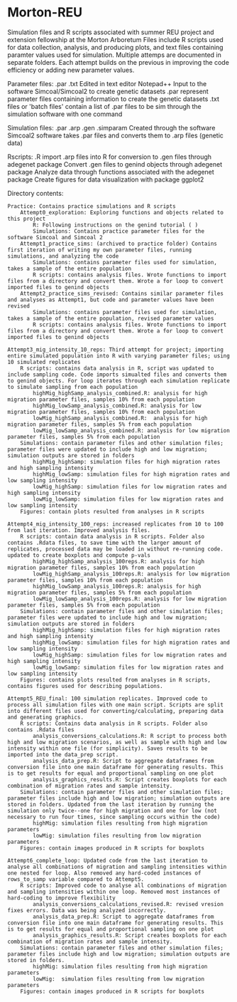 # Morton-REU
Simulation files and R scripts associated with summer REU project and extension fellowship at the Morton Arboretum
    Files include R scripts used for data collection, analysis, and producing plots, and text files containing paramter values used for simulation. 
    Multiple attemps are documented in separate folders. Each attempt builds on the previous in improving the code efficiency or adding new parameter values.

Parameter files:
    .par .txt
    Edited in text editor Notepad++
    Input to the software Simcoal/Simcoal2 to create genetic datasets
    .par represent parameter files containing information to create the genetic datasets
    .txt files or 'batch files' contain a list of .par files to be sim through the simulation software with one command

Simulation files:
    .par .arp .gen .simparam
    Created through the software Simcoal2
    software takes .par files and converts them to .arp files (genetic data)

Rscripts:
    .R
    import .arp files into R for conversion to .gen files through adegenet package
    Convert .gen files to genind objects through adegenet package
    Analyze data through functions associated with the adegenet package
    Create figures for data visualization with package ggplot2

Directory contents:

    Practice: Contains practice simulations and R scripts
        Attempt0_exploration: Exploring functions and objects related to this project
            R: Following instructions on the genind tutorial ( )
            Simulations: Contains practice parameter files for the software Simcoal and Simcoal 2
        Attempt1_practice_sims: (archived to practice folder) Contains first iteration of writing my own parameter files, running simulations, and analyzing the code
            Simulations: contains parameter files used for simulation, takes a sample of the entire population
            R scripts: contains analysis files. Wrote functions to import files from a directory and convert them. Wrote a for loop to convert imported files to genind objects
        Attempt2_practice_sims_revised: Contains similar parameter files and analyses as Attempt1, but code and parameter values have been revised
            Simulations: contains parameter files used for simulation, takes a sample of the entire population, revised parameter values
            R scripts: contains analysis files. Wrote functions to import files from a directory and convert them. Wrote a for loop to convert imported files to genind objects

    Attempt3_mig_intensity_10_reps: Third attempt for project; importing entire simulated population into R with varying parameter files; using 10 simulated replicates
        R scripts: contains data analysis in R, script was updated to include sampling code. Code imports simualted files and converts them to genind objects. For loop iterates through each simulation replicate to simulate sampling from each population
            highMig_highSamp_analysis_combined.R: analysis for high migration parameter files, samples 10% from each population 
            highMig_lowSamp_analysis_combined.R: analysis for low migration parameter files, samples 10% from each population
            lowMig_highSamp_analysis_combined.R:  analysis for high migration parameter files, samples 5% from each population 
            lowMig_lowSamp_analysis_combined.R: analysis for low migration parameter files, samples 5% from each population
        Simulations: contain parameter files and other simulation files; parameter files were updated to include high and low migration;  simulation outputs are stored in folders
            highMig_highSamp: simulation files for high migration rates and high sampling intensity
            highMig_lowSamp: simulation files for high migration rates and low sampling intensity
            lowMig_highSamp: simulation files for low migration rates and high sampling intensity
            lowMig_lowSamp: simulation files for low migration rates and low sampling intensity
        Figures: contain plots resulted from analyses in R scripts

    Attempt4_mig_intensity_100_reps: increased replicates from 10 to 100 from last iteration. Improved analysis files.
        R scripts: contain data analysis in R scripts. Folder also contains .Rdata files, to save time with the larger amount of replicates, processed data may be loaded in without re-running code.  updated to create boxplots and compute p-vals
            highMig_highSamp_analysis_100reps.R: analysis for high migration parameter files, samples 10% from each population
            lowMig_highSamp_analysis_100reps.R: analysis for low migration parameter files, samples 10% from each population
            highMig_lowSamp_analysis_100reps.R: analysis for high migration parameter files, samples 5% from each population
            lowMig_lowSamp_analysis_100reps.R: analysis for low migration parameter files, samples 5% from each population
        Simulations: contain parameter files and other simulation files; parameter files were updated to include high and low migration; simulation outputs are stored in folders
            highMig_highSamp: simulation files for high migration rates and high sampling intensity
            highMig_lowSamp: simulation files for high migration rates and low sampling intensity
            lowMig_highSamp: simulation files for low migration rates and high sampling intensity
            lowMig_lowSamp: simulation files for low migration rates and low sampling intensity
        Figures: contains plots resulted from analyses in R scripts, contains figures used for describing populations.

    Attempt5_REU_final: 100 simulation replicates. Improved code to process all simulation files with one main script. Scripts are split into different files used for converting/calculating, preparing data and generating graphics.
        R scripts: Contains data analysis in R scripts. Folder also contains .Rdata files
            analysis_conversions_calculations.R: R script to process both high and low migration scenarios, as well as sample with high and low intensity within one file (for simplicity). Saves results to be imported into the data_prep script.
            analysis_data_prep.R: Script to aggregate dataframes from conversion file into one main dataframe for generating results. This is to get results for equal and proportional sampling on one plot
            analysis_graphics_results.R: Script creates boxplots for each combination of migration rates and sample intensity. 
        Simulations: contain parameter files and other simulation files; parameter files include high and low migration; simulation outputs are stored in folders. Updated from the last iteration by running the simulation only twice--one for high migration and one for low (not necessary to run four times, since sampling occurs within the code)
            highMig: simulation files resulting from high migration parameters
            lowMig: simulation files resulting from low migration parameters
        Figures: contain images produced in R scripts for boxplots

    Attempt6_complete_loop: Updated code from the last iteration to analyse all combinations of migration and sampling intensities within one nested for loop. Also removed any hard-coded instances of rows_to_samp variable compared to Attempt5. 
        R scripts: Improved code to analyse all combinations of migration and sampling intensities within one loop. Removed most instances of hard-coding to improve flexibility
            analysis_conversions_calculations_revised.R: revised vresion fixes errors. Data was being analyzed incorrectly.
            analysis_data_prep.R: Script to aggregate dataframes from conversion file into one main dataframe for generating results. This is to get results for equal and proportional sampling on one plot
            analysis_graphics_results.R: Script creates boxplots for each combination of migration rates and sample intensity. 
        Simulations: contain parameter files and other simulation files; parameter files include high and low migration; simulation outputs are stored in folders.
            highMig: simulation files resulting from high migration parameters
            lowMig:  simulation files resulting from low migration parameters
        Figures: contain images produced in R scripts for boxplots
